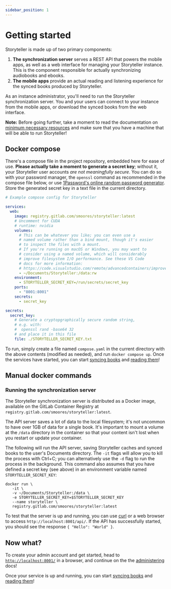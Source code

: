 ```yaml
---
sidebar_position: 1
---
```


# Getting started

Storyteller is made up of two primary components:

1. **The synchronization server** serves a REST API that powers the mobile apps,
   as well as a web interface for managing your Storyteller instance. This is
   the component responsible for actually synchronizing audiobooks and ebooks.
2. **The mobile apps** provide an actual reading and listening experience for
   the synced books produced by Storyteller.

As an instance administrator, you'll need to run the Storyteller synchronization
server. You and your users can connect to your instance from the mobile apps, or
download the synced books from the web interface.

**Note:** Before going further, take a moment to read the documentation on
[minimum necessary resources](/docs/resources) and make sure that you have a
machine that will be able to run Storyteller!

## Docker compose

There's a compose file in the project repository, embedded here for ease of use.
**Please actually take a moment to generate a secret key**; without it, your
Storyteller user accounts _are not meaningfully secure_. You can do so with your
password manager, the `openssl` command as recommended in the compose file
below, or use
[1Password's online random password generator](https://1password.com/password-generator/).
Store the generated secret key in a text file in the current directory.

```yaml
# Example compose config for Storyteller

services:
  web:
    image: registry.gitlab.com/smoores/storyteller:latest
    # Uncomment for CUDA
    # runtime: nvidia
    volumes:
      # This can be whatever you like; you can even use a
      # named volume rather than a bind mount, though it's easier
      # to inspect the files with a mount.
      # If you're running on macOS or Windows, you may want to
      # consider using a named volume, which will considerably
      # improve filesystem I/O performance. See these VS Code
      # docs for more information:
      # https://code.visualstudio.com/remote/advancedcontainers/improve-performance#_use-a-targeted-named-volume
      - ~/Documents/Storyteller:/data:rw
    environment:
      - STORYTELLER_SECRET_KEY=/run/secrets/secret_key
    ports:
      - "8001:8001"
    secrets:
      - secret_key

secrets:
  secret_key:
    # Generate a cryptopgraphically secure random string,
    # e.g. with:
    #  openssl rand -base64 32
    # and place it in this file
    file: ./STORYTELLER_SECRET_KEY.txt
```

To run, simply create a file named `compose.yaml` in the current directory with
the above contents (modified as needed), and run `docker compose up`. Once the
services have started, you can start [syncing books](/docs/syncing-books) and
[reading them](/docs/category/reading-your-books)!

## Manual docker commands

### Running the synchronization server

The Storyteller synchronization server is distributed as a Docker image,
available on the GitLab Container Registry at
`registry.gitlab.com/smoores/storyteller:latest`.

The API server saves a lot of data to the local filesystem; it's not uncommon to
have over 1GB of data for a single book. It's important to mount a volume at the
`/data` directory in the container so that your content isn't lost when you
restart or update your container.

The following will run the API server, saving Storyteller caches and synced
books to the user's Documents directory. The `-it` flags will allow you to kill
the process with Ctrl+C; you can alternatively use the `-d` flag to run the
process in the background. This command also assumes that you have defined a
secret key (see above) in an environment variable named
`STORYTELLER_SECRET_KEY`:

```shell
docker run \
   -it \
   -v ~/Documents/Storyteller:/data \
   -e STORYTELLER_SECRET_KEY=$STORYTELLER_SECRET_KEY
   --name storyteller \
   registry.gitlab.com/smoores/storyteller:latest
```

To test that the server is up and running, you can use
[curl](https://curl.se/docs/tutorial.html) or a web browser to access
`http://localhost:8001/api/`. If the API has successfully started, you should
see the response `{ "Hello": "World" }`.

## Now what?

To create your admin account and get started, head to
[`http://localhost:8001/`](http://localhost:8001) in a browser, and continue on
the the [administering](/docs/administering) docs!

Once your service is up and running, you can start
[syncing books](/docs/syncing-books) and
[reading them](/docs/category/reading-your-books)!
